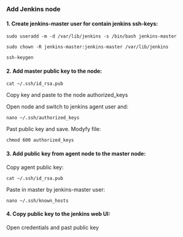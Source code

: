 ### Add Jenkins node

#### 1. Create jenkins-master user for contain jenkins ssh-keys:

```
sudo useradd -m -d /var/lib/jenkins -s /bin/bash jenkins-master
```

```
sudo chown -R jenkins-master:jenkins-master /var/lib/jenkins
```

```
ssh-keygen
```

#### 2. Add master public key to the node:

```
cat ~/.ssh/id_rsa.pub
```

Copy key and paste to the node authorized_keys

Open node and switch to jenkins agent user and:

```
nano ~/.ssh/authorized_keys
```

Past public key and save. Modyfy file:

```
chmod 600 authorized_keys
```

#### 3. Add public key from agent node to the master node:

Copy agent public key:

```
cat ~/.ssh/id_rsa.pub
```

Paste in master by jenkins-master user:

```
nano ~/.ssh/known_hosts
```

#### 4. Copy public key to the jenkins web UI:

Open credentials and past public key
